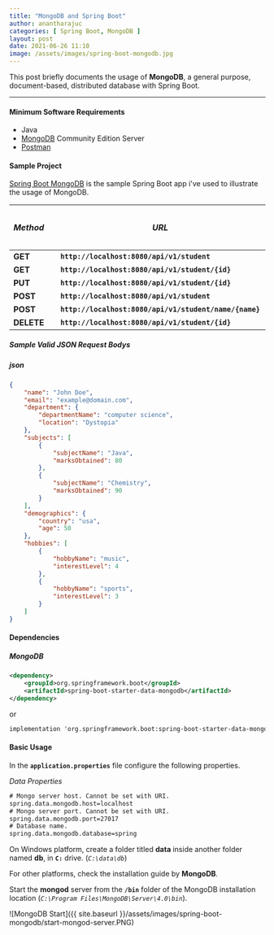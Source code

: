 ```yaml
---
title: "MongoDB and Spring Boot"
author: anantharajuc
categories: [ Spring Boot, MongoDB ]
layout: post
date: 2021-06-26 11:10
image: /assets/images/spring-boot-mongodb.jpg
---
```


This post briefly documents the usage of **MongoDB**, a general purpose, document-based, distributed database with Spring Boot. 

---

#### Minimum Software Requirements

- Java
- [MongoDB](https://docs.mongodb.com/manual/installation/) Community Edition Server
- [Postman](https://www.postman.com/downloads/)

#### Sample Project

[Spring Boot MongoDB](https://github.com/AnanthaRajuC/Spring-Boot-MongoDB) is the sample Spring Boot app i've used to illustrate the usage of MongoDB.

| *Method*   |    |  *URL*                                                |    | Sample Valid Request Body |
|------------|----|-------------------------------------------------------|----|---------------------------|
| **GET**    |    | **`http://localhost:8080/api/v1/student`**            |    |                           |
| **GET**    |    | **`http://localhost:8080/api/v1/student/{id}`**       |    |                           |
| **PUT**    |    | **`http://localhost:8080/api/v1/student/{id}`**       |    | [JSON](#json)             |
| **POST**   |    | **`http://localhost:8080/api/v1/student`**            |    | [JSON](#json)             |
| **POST**   |    | **`http://localhost:8080/api/v1/student/name/{name}`**|    |                           |
| **DELETE** |    | **`http://localhost:8080/api/v1/student/{id}`**       |    |                           |

##### Sample Valid JSON Request Bodys

##### <a id="json">json</a>
```json
{
    "name": "John Doe",
    "email": "example@domain.com",
    "department": {
        "departmentName": "computer science",
        "location": "Dystopia"
    },
    "subjects": [
        {
            "subjectName": "Java",
            "marksObtained": 80
        },
        {
            "subjectName": "Chemistry",
            "marksObtained": 90
        }
    ],
    "demographics": {
        "country": "usa",
        "age": 50
    },
    "hobbies": [
        {
            "hobbyName": "music",
            "interestLevel": 4
        },
        {
            "hobbyName": "sports",
            "interestLevel": 3
        }
    ]
}
```

#### Dependencies

##### MongoDB

~~~xml
<dependency>
	<groupId>org.springframework.boot</groupId>
	<artifactId>spring-boot-starter-data-mongodb</artifactId>
</dependency>
~~~

or

~~~txt
implementation 'org.springframework.boot:spring-boot-starter-data-mongodb'
~~~

#### Basic Usage

In the **`application.properties`** file configure the following properties. 

*Data Properties*

~~~txt
# Mongo server host. Cannot be set with URI.
spring.data.mongodb.host=localhost
# Mongo server port. Cannot be set with URI.
spring.data.mongodb.port=27017
# Database name.
spring.data.mongodb.database=spring
~~~

On Windows platform, create a folder titled **data** inside another folder named **db**, in **`C:`** drive. (*`C:\data\db`*)

For other platforms, check the installation guide by **MongoDB**.

Start the **mongod** server from the **`/bin`** folder of the MongoDB installation location (*`C:\Program Files\MongoDB\Server\4.0\bin`*). 

![MongoDB Start]({{ site.baseurl }}/assets/images/spring-boot-mongodb/start-mongod-server.PNG)  

